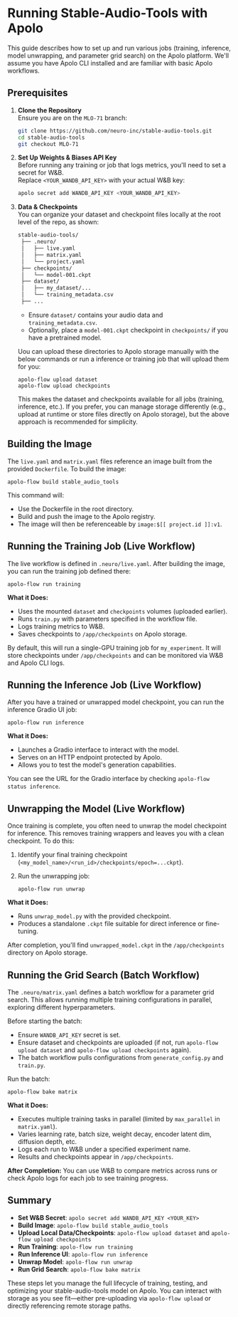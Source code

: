# Running Stable-Audio-Tools with Apolo

This guide describes how to set up and run various jobs (training, inference, model unwrapping, and parameter grid search) on the Apolo platform. We'll assume you have Apolo CLI installed and are familiar with basic Apolo workflows.

## Prerequisites

1. **Clone the Repository**  
   Ensure you are on the `MLO-71` branch:
   ```bash
   git clone https://github.com/neuro-inc/stable-audio-tools.git
   cd stable-audio-tools
   git checkout MLO-71
   ```
2.  **Set Up Weights & Biases API Key**  
    Before running any training or job that logs metrics, you'll need to set a secret for W&B.  
    Replace `<YOUR_WANDB_API_KEY>` with your actual W&B key:
    
    ```bash
    apolo secret add WANDB_API_KEY <YOUR_WANDB_API_KEY>
    ```
    
3.  **Data & Checkpoints**  
    You can organize your dataset and checkpoint files locally at the root level of the repo, as shown:
    
    ```bash
    stable-audio-tools/ 
     ├── .neuro/ 
     │   ├── live.yaml 
     │   ├── matrix.yaml 
     │   └── project.yaml 
     ├── checkpoints/ 
     │   └── model-001.ckpt 
     ├── dataset/ 
     │   ├── my_dataset/... 
     │   └── training_metadata.csv 
     ├── ...
    ```

    *   Ensure `dataset/` contains your audio data and `training_metadata.csv`.
    *   Optionally, place a `model-001.ckpt` checkpoint in `checkpoints/` if you have a pretrained model.
    
    Uou can upload these directories to Apolo storage manually with the below commands or run a inference or training job that will upload them for you:
    
    ```
    apolo-flow upload dataset 
    apolo-flow upload checkpoints
    ```
    
    This makes the dataset and checkpoints available for all jobs (training, inference, etc.). If you prefer, you can manage storage differently (e.g., upload at runtime or store files directly on Apolo storage), but the above approach is recommended for simplicity.
    

Building the Image
------------------

The `live.yaml` and `matrix.yaml` files reference an image built from the provided `Dockerfile`. To build the image:

```
apolo-flow build stable_audio_tools
```

This command will:

*   Use the Dockerfile in the root directory.
*   Build and push the image to the Apolo registry.
*   The image will then be referenceable by `image:$[[ project.id ]]:v1`.

Running the Training Job (Live Workflow)
----------------------------------------

The live workflow is defined in `.neuro/live.yaml`. After building the image, you can run the training job defined there:

```
apolo-flow run training
```

**What it Does:**

*   Uses the mounted `dataset` and `checkpoints` volumes (uploaded earlier).
*   Runs `train.py` with parameters specified in the workflow file.
*   Logs training metrics to W&B.
*   Saves checkpoints to `/app/checkpoints` on Apolo storage.

By default, this will run a single-GPU training job for `my_experiment`. It will store checkpoints under `/app/checkpoints` and can be monitored via W&B and Apolo CLI logs.

Running the Inference Job (Live Workflow)
-----------------------------------------

After you have a trained or unwrapped model checkpoint, you can run the inference Gradio UI job:

```
apolo-flow run inference
```

**What it Does:**

*   Launches a Gradio interface to interact with the model.
*   Serves on an HTTP endpoint protected by Apolo.
*   Allows you to test the model's generation capabilities.

You can see the URL for the Gradio interface by checking `apolo-flow status inference`.

Unwrapping the Model (Live Workflow)
------------------------------------

Once training is complete, you often need to unwrap the model checkpoint for inference. This removes training wrappers and leaves you with a clean checkpoint. To do this:

1.  Identify your final training checkpoint (`<my_model_name>/<run_id>/checkpoints/epoch=...ckpt`).
2.  Run the unwrapping job:
    
    
    ```
    apolo-flow run unwrap
    ```
    

**What it Does:**

*   Runs `unwrap_model.py` with the provided checkpoint.
*   Produces a standalone `.ckpt` file suitable for direct inference or fine-tuning.

After completion, you'll find `unwrapped_model.ckpt` in the `/app/checkpoints` directory on Apolo storage.

Running the Grid Search (Batch Workflow)
----------------------------------------

The `.neuro/matrix.yaml` defines a batch workflow for a parameter grid search. This allows running multiple training configurations in parallel, exploring different hyperparameters.

Before starting the batch:

*   Ensure `WANDB_API_KEY` secret is set.
*   Ensure dataset and checkpoints are uploaded (if not, run `apolo-flow upload dataset` and `apolo-flow upload checkpoints` again).
*   The batch workflow pulls configurations from `generate_config.py` and `train.py`.

Run the batch:

```
apolo-flow bake matrix
```

**What it Does:**

*   Executes multiple training tasks in parallel (limited by `max_parallel` in `matrix.yaml`).
*   Varies learning rate, batch size, weight decay, encoder latent dim, diffusion depth, etc.
*   Logs each run to W&B under a specified experiment name.
*   Results and checkpoints appear in `/app/checkpoints`.

**After Completion:** You can use W&B to compare metrics across runs or check Apolo logs for each job to see training progress.

Summary
-------

*   **Set W&B Secret**: `apolo secret add WANDB_API_KEY <YOUR_KEY>`
*   **Build Image**: `apolo-flow build stable_audio_tools`
*   **Upload Local Data/Checkpoints**: `apolo-flow upload dataset` and `apolo-flow upload checkpoints`
*   **Run Training**: `apolo-flow run training`
*   **Run Inference UI**: `apolo-flow run inference`
*   **Unwrap Model**: `apolo-flow run unwrap`
*   **Run Grid Search**: `apolo-flow bake matrix`

These steps let you manage the full lifecycle of training, testing, and optimizing your stable-audio-tools model on Apolo. You can interact with storage as you see fit—either pre-uploading via `apolo-flow upload` or directly referencing remote storage paths.

